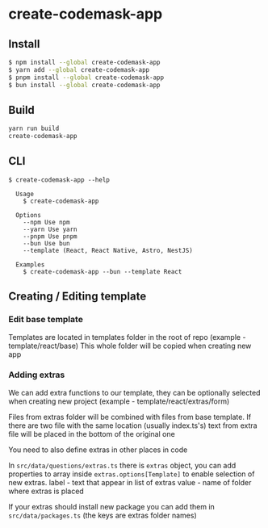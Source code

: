 # create-codemask-app

## Install

```bash
$ npm install --global create-codemask-app
$ yarn add --global create-codemask-app
$ pnpm install --global create-codemask-app
$ bun install --global create-codemask-app
```

## Build

```bash
yarn run build
create-codemask-app
```

## CLI

```
$ create-codemask-app --help

  Usage
    $ create-codemask-app

  Options
    --npm Use npm 
    --yarn Use yarn
    --pnpm Use pnpm
    --bun Use bun
    --template (React, React Native, Astro, NestJS)

  Examples
    $ create-codemask-app --bun --template React
```

## Creating / Editing template

### Edit base template

Templates are located in templates folder in the root of repo (example - template/react/base)
This whole folder will be copied when creating new app

### Adding extras

We can add extra functions to our template, they can be optionally selected when creating new project (example - template/react/extras/form)

Files from extras folder will be combined with files from base template. If there are two file with the same location (usually index.ts's) text from extra file will be placed in the bottom of the original one

You need to also define extras in other places in code

In ``src/data/questions/extras.ts`` there is ``extras`` object, you can add properties to array inside ``extras.options[Template]`` to enable selection of new extras.
label - text that appear in list of extras
value - name of folder where extras is placed

If your extras should install new package you can add them in ``src/data/packages.ts`` (the keys are extras folder names)
